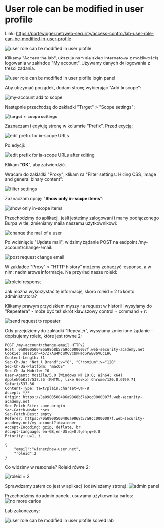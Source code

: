 # User role can be modified in user profile

Link: https://portswigger.net/web-security/access-control/lab-user-role-can-be-modified-in-user-profile

![user role can be modified in user profile](https://dsc.cloud/f62499/pb-T48srxTYoU.png)

Klikamy "Access the lab", ukazuje nam się sklep internetowy z możliwością logowania w zakładce "My account". Używamy danych do logowania z treści zadania.

![user role can be modified in user profile login panel](https://dsc.cloud/f62499/pb-cHkWJkDgVh.png)


Aby utrzymać porządek, dodam stronę wybierając "Add to scope":

![my-account add to scope](https://dsc.cloud/f62499/pb-7jj1llvvHA.png)


Następnie przechodzę do zakładki "Target" > "Scope settings":

![target > scope settings](https://dsc.cloud/f62499/pb-d3SSvCSLmA.png)


Zaznaczam i edytuję stronę w kolumnie "Prefix". Przed edycją:

![edit prefix for in-scope URLs](https://dsc.cloud/f62499/pb-eXCTbtC0Hp.png)


Po edycji:

![edit prefix for in-scope URLs after editing](https://dsc.cloud/f62499/pb-o86YYUMWRs.png)

Klikam "**OK**", aby zatwierdzić.



Wracam do zakładki "Proxy", klikam na "Filter settings: Hiding CSS, image and general binary content":

![filter settings](https://dsc.cloud/f62499/pb-Et5oEuNe27.png)



Zaznaczam opcję: "**Show only in-scope items**":

![show only in-scope items](https://dsc.cloud/f62499/pb-Nj5nXxMPAe.png)

Przechodzimy do aplikacji, jeśli jesteśmy zalogowani i mamy podłączonego Burpa w tle, zmieniamy maila naszemu użytkownikowi:

![change the mail of a user](https://dsc.cloud/f62499/pb-MNikaxFoK2.png)

Po wciśnięciu "Update mail", widzimy żądanie POST na endpoint /my-account/change-email:

![post request change email](https://dsc.cloud/f62499/pb-R15YiuepYM.png)


W zakładce "Proxy" > "HTTP history" możemy zobaczyć response, a w nim: nadmiarowe informacje. Na przykład nasze roleid:

![roleid response](https://dsc.cloud/f62499/pb-P5sPpchBlA.png)

Jak można wykorzystać tę informację, skoro roleid = 2 to konto administratora?

Klikamy prawym przyciskiem myszy na request w historii i wysyłamy do "Repeatera" - może być też skrót klawiszowy control + command + r:

![send request to repeater](https://dsc.cloud/f62499/pb-QPW4elQ9Cj.png)



Gdy przejdziemy do zakładki "Repeater", wysyłamy zmienione żądanie - dopisujemy roleid, które jest równe 2:

```
POST /my-account/change-email HTTP/2
Host: 0a0900500486a9868b57a9cc0000007f.web-security-academy.net
Cookie: session=Ko7Z7Au4McuM6VcbkHrcGPwB8bVUcLHC
Content-Length: 31
Sec-Ch-Ua: "Not_A Brand";v="8", "Chromium";v="120"
Sec-Ch-Ua-Platform: "macOS"
Sec-Ch-Ua-Mobile: ?0
User-Agent: Mozilla/5.0 (Windows NT 10.0; Win64; x64) AppleWebKit/537.36 (KHTML, like Gecko) Chrome/120.0.6099.71 Safari/537.36
Content-Type: text/plain;charset=UTF-8
Accept: */*
Origin: https://0a0900500486a9868b57a9cc0000007f.web-security-academy.net
Sec-Fetch-Site: same-origin
Sec-Fetch-Mode: cors
Sec-Fetch-Dest: empty
Referer: https://0a0900500486a9868b57a9cc0000007f.web-security-academy.net/my-account?id=wiener
Accept-Encoding: gzip, deflate, br
Accept-Language: en-GB,en-US;q=0.9,en;q=0.8
Priority: u=1, i

{
	"email":"wiener@new-user.net",
	"roleid":2
}
```



Co widzimy w responsie? Roleid równe 2:

![roleid = 2](https://dsc.cloud/f62499/pb-k0qSBKXVnL.png)




Sprawdzamy zatem co jest w aplikacji (odświeżamy stronę):
![admin panel](https://dsc.cloud/f62499/pb-KkG1FWaqzm.png)


Przechodzimy do admin panelu, usuwamy użytkownika carlos:
![no more carlos](https://dsc.cloud/f62499/pb-NVhK0K3s3V.png)

Lab zakończony:

![user role can be modified in user profile solved lab](https://dsc.cloud/f62499/pb-Zi0giLbzQl.png)

